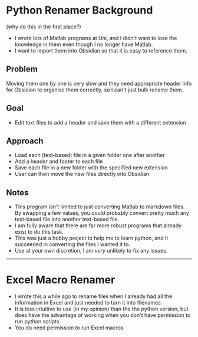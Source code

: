 # Python Renamer Background
(why do this in the first place?)
- I wrote lots of Matlab programs at Uni, and I didn't want to lose the knowledge in them even though I no longer have Matlab.
- I want to import them into Obsidian so that it is easy to reference them.

## Problem
Moving them one by one is very slow and they need appropriate header info for Obsidian to organise them correctly, so I can't just bulk rename them.

## Goal 
- Edit text files to add a header and save them with a different extension

## Approach
- Load each (text-based) file in a given folder one after another
- Add a header and footer to each file
- Save each file in a new folder with the specified new extension
- User can then move the new files directly into Obsidian

## Notes
- This program isn't limited to just converting Matlab to markdown files. By swapping a few values, you could probably convert pretty much any text-based file into another text-based file.
- I am fully aware that there are far more robust programs that already exist to do this task.
- This was just a hobby project to help me to learn python, and it succeeded in converting the files I wanted it to.
- Use at your own discretion, I am _very_ unlikely to fix any issues.

---
# Excel Macro Renamer
- I wrote this a while ago to rename files when I already had all the information in Excel and just needed to turn it into filenames.
- It is less intuitive to use (in my opinion) than the the python version, but does have the advantage of working when you don't have permission to run python scripts.
- You do need permission to run Excel macros
